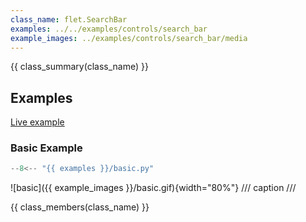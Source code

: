 ```yaml
---
class_name: flet.SearchBar
examples: ../../examples/controls/search_bar
example_images: ../examples/controls/search_bar/media
---
```


{{ class_summary(class_name) }}

## Examples

[Live example](https://flet-controls-gallery.fly.dev/input/searchbar)

### Basic Example

```python
--8<-- "{{ examples }}/basic.py"
```

![basic]({{ example_images }}/basic.gif){width="80%"}
/// caption
///

{{ class_members(class_name) }}

